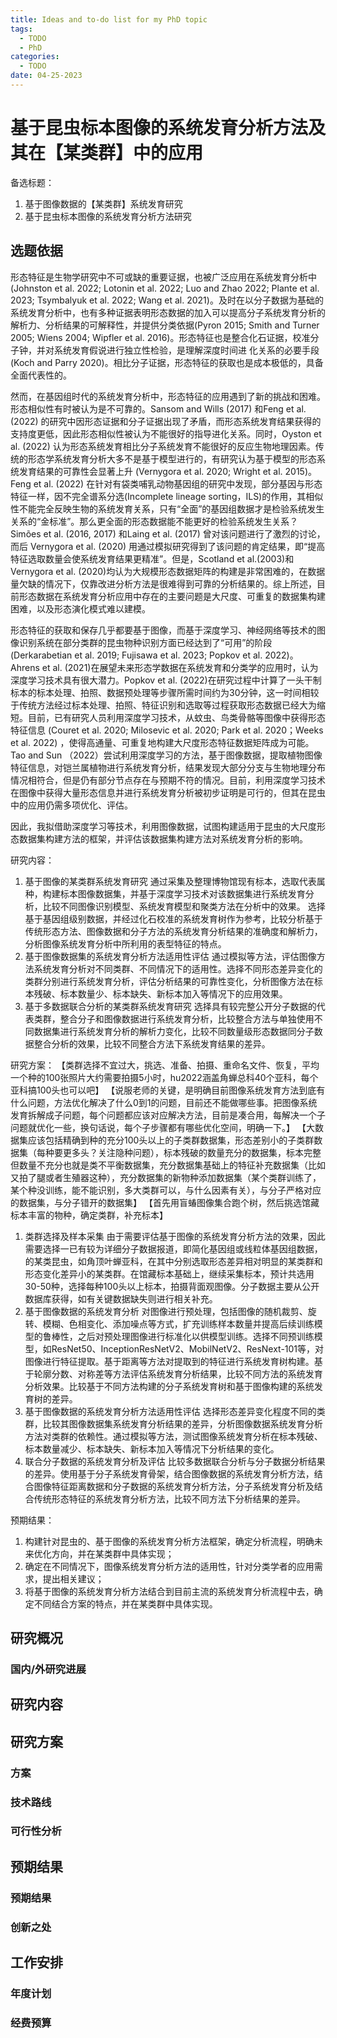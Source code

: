 ```yaml
---
title: Ideas and to-do list for my PhD topic
tags:
  - TODO
  - PhD
categories:
  - TODO
date: 04-25-2023
---
```

# 基于昆虫标本图像的系统发育分析方法及其在【某类群】中的应用
备选标题：
1. 基于图像数据的【某类群】系统发育研究
2. 基于昆虫标本图像的系统发育分析方法研究

## 选题依据

形态特征是生物学研究中不可或缺的重要证据，也被广泛应用在系统发育分析中(Johnston et al. 2022; Lotonin et al. 2022; Luo and Zhao 2022; Plante et al. 2023; Tsymbalyuk et al. 2022; Wang et al. 2021)。及时在以分子数据为基础的系统发育分析中，也有多种证据表明形态数据的加入可以提高分子系统发育分析的解析力、分析结果的可解释性，并提供分类依据(Pyron 2015; Smith and Turner 2005; Wiens 2004; Wipfler et al. 2016)。形态特征也是整合化石证据，校准分子钟，并对系统发育假说进行独立性检验，是理解深度时间进 化关系的必要手段(Koch and Parry 2020)。相比分子证据，形态特征的获取也是成本极低的，具备全面代表性的。

然而，在基因组时代的系统发育分析中，形态特征的应用遇到了新的挑战和困难。形态相似性有时被认为是不可靠的。Sansom and Wills (2017) 和Feng et al. (2022) 的研究中因形态证据和分子证据出现了矛盾，而形态系统发育结果获得的支持度更低，因此形态相似性被认为不能很好的指导进化关系。同时，Oyston et al. (2022) 认为形态系统发育相比分子系统发育不能很好的反应生物地理因素。传统的形态学系统发育分析大多不是基于模型进行的，有研究认为基于模型的形态系统发育结果的可靠性会显著上升 (Vernygora et al. 2020; Wright et al. 2015)。Feng et al. (2022) 在针对有袋类哺乳动物基因组的研究中发现，部分基因与形态特征一样，因不完全谱系分选(Incomplete lineage sorting，ILS)的作用，其相似性不能完全反映生物的系统发育关系，只有“全面”的基因组数据才是检验系统发生关系的“金标准”。那么更全面的形态数据能不能更好的检验系统发生关系？Simões et al. (2016, 2017) 和Laing et al. (2017) 曾对该问题进行了激烈的讨论，而后 Vernygora et al. (2020) 用通过模拟研究得到了该问题的肯定结果，即“提高特征选取数量会使系统发育结果更精准”。但是，Scotland et al.(2003)和 Vernygora et al. (2020)均认为大规模形态数据矩阵的构建是非常困难的，在数据量欠缺的情况下，仅靠改进分析方法是很难得到可靠的分析结果的。综上所述，目前形态数据在系统发育分析应用中存在的主要问题是大尺度、可重复的数据集构建困难，以及形态演化模式难以建模。

形态特征的获取和保存几乎都要基于图像，而基于深度学习、神经网络等技术的图像识别系统在部分类群的昆虫物种识别方面已经达到了“可用”的阶段 (Derkarabetian et al. 2019; Fujisawa et al. 2023; Popkov et al. 2022)。Ahrens et al. (2021)在展望未来形态学数据在系统发育和分类学的应用时，认为深度学习技术具有很大潜力。Popkov et al. (2022)在研究过程中计算了一头干制标本的标本处理、拍照、数据预处理等步骤所需时间约为30分钟，这一时间相较于传统方法经过标本处理、拍照、特征识别和选取等过程获取形态数据已经大为缩短。目前，已有研究人员利用深度学习技术，从蚊虫、鸟类骨骼等图像中获得形态特征信息 (Couret et al. 2020; Milosevic et al. 2020; Park et al. 2020；Weeks et al. 2022) ，使得高通量、可重复地构建大尺度形态特征数据矩阵成为可能。Tao and Sun （2022）尝试利用深度学习的方法，基于图像数据，提取植物图像特征信息，对铠兰属植物进行系统发育分析，结果发现大部分分支与生物地理分布情况相符合，但是仍有部分节点存在与预期不符的情况。目前，利用深度学习技术在图像中获得大量形态信息并进行系统发育分析被初步证明是可行的，但其在昆虫中的应用仍需多项优化、评估。

因此，我拟借助深度学习等技术，利用图像数据，试图构建适用于昆虫的大尺度形态数据集构建方法的框架，并评估该数据集构建方法对系统发育分析的影响。

研究内容：

1. 基于图像的某类群系统发育研究
	通过采集及整理博物馆现有标本，选取代表属种，构建标本图像数据集，并基于深度学习技术对该数据集进行系统发育分析，比较不同图像识别模型、系统发育模型和聚类方法在分析中的效果。
	选择基于基因组级别数据，并经过化石校准的系统发育树作为参考，比较分析基于传统形态方法、图像数据和分子方法的系统发育分析结果的准确度和解析力，分析图像系统发育分析中所利用的表型特征的特点。
3. 基于图像数据集的系统发育分析方法适用性评估
	通过模拟等方法，评估图像方法系统发育分析对不同类群、不同情况下的适用性。选择不同形态差异变化的类群分别进行系统发育分析，评估分析结果的可靠性变化，分析图像方法在标本残破、标本数量少、标本缺失、新标本加入等情况下的应用效果。
4. 基于多数据联合分析的某类群系统发育研究
	选择具有较完整公开分子数据的代表类群，整合分子和图像数据进行系统发育分析，比较整合方法与单独使用不同数据集进行系统发育分析的解析力变化，比较不同数量级形态数据同分子数据整合分析的效果，比较不同整合方法下系统发育结果的差异。


研究方案：
【类群选择不宜过大，挑选、准备、拍摄、重命名文件、恢复，平均一个种的100张照片大约需要拍摄5小时，hu2022涵盖角蝉总科40个亚科，每个亚科搞100头也可以吧】
【说服老师的关键，是明确目前图像系统发育方法到底有什么问题，方法优化解决了什么0到1的问题，目前还不能做哪些事。把图像系统发育拆解成子问题，每个问题都应该对应解决方法，目前是凑合用，每解决一个子问题就优化一些，换句话说，每个子步骤都有哪些优化空间，明确一下。】
【大数据集应该包括精确到种的充分100头以上的子类群数据集，形态差别小的子类群数据集（每种要更多头？关注隐种问题），标本残破的数量充分的数据集，标本完整但数量不充分也就是类不平衡数据集，充分数据集基础上的特征补充数据集（比如又拍了腿或者生殖器这种），充分数据集的新物种添加数据集（某个类群训练了，某个种没训练，能不能识别，多大类群可以，与什么因素有关），与分子严格对应的数据集，与分子错开的数据集】
【首先用盲蝽图像集合跑个树，然后挑选馆藏标本丰富的物种，确定类群，补充标本】
1. 类群选择及样本采集
	由于需要评估基于图像的系统发育分析方法的效果，因此需要选择一已有较为详细分子数据报道，即简化基因组或线粒体基因组数据，的某类昆虫，如角顶叶蝉亚科，在其中分别选取形态差异相对明显的某类群和形态变化差异小的某类群。在馆藏标本基础上，继续采集标本，预计共选用30-50种，选择每种100头以上标本，拍摄背面观图像。分子数据主要从公开数据库获得，如有关键数据缺失则进行相关补充。
2. 基于图像数据的系统发育分析
	对图像进行预处理，包括图像的随机裁剪、旋转、模糊、色相变化、添加噪点等方式，扩充训练样本数量并提高后续训练模型的鲁棒性，之后对预处理图像进行标准化以供模型训练。选择不同预训练模型，如ResNet50、InceptionResNetV2、MobilNetV2、ResNext-101等，对图像进行特征提取。基于距离等方法对提取到的特征进行系统发育树构建。基于轮廓分数、对称差等方法评估系统发育分析结果，比较不同方法的系统发育分析效果。比较基于不同方法构建的分子系统发育树和基于图像构建的系统发育树的差异。
3. 基于图像数据的系统发育分析方法适用性评估
	选择形态差异变化程度不同的类群，比较其图像数据集系统发育分析结果的差异，分析图像数据系统发育分析方法对类群的依赖性。通过模拟等方法，测试图像系统发育分析在标本残破、标本数量减少、标本缺失、新标本加入等情况下分析结果的变化。
4. 联合分子数据的系统发育分析及评估
	比较多数据联合分析与分子数据分析结果的差异。使用基于分子系统发育骨架，结合图像数据的系统发育分析方法，结合图像特征距离数据和分子数据的系统发育分析方法，分子系统发育分析及结合传统形态特征的系统发育分析方法，比较不同方法下分析结果的差异。

预期结果：
1. 构建针对昆虫的、基于图像的系统发育分析方法框架，确定分析流程，明确未来优化方向，并在某类群中具体实现；
2. 确定在不同情况下，图像系统发育分析方法的适用性，针对分类学者的应用需求，提出相关建议；
3. 将基于图像的系统发育分析方法结合到目前主流的系统发育分析流程中去，确定不同结合方案的特点，并在某类群中具体实现。


## 研究概况
### 国内/外研究进展

## 研究内容
## 研究方案
### 方案
### 技术路线
### 可行性分析
## 预期结果
### 预期结果
### 创新之处
## 工作安排
### 年度计划
### 经费预算 
